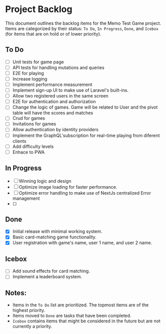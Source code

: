 # Project Backlog

This document outlines the backlog items for the Memo Test Game project. Items are categorized by their status: `To Do`, `In Progress`, `Done`, and `Icebox` (for items that are on hold or of lower priority).

## To Do

- [ ] Unit tests for game page
- [ ] API tests for handling mutations and queries
- [ ] E2E for playing
- [ ] Increase logging
- [ ] Implement performance measurement
- [ ] Implement sign-up UI to make use of Laravel's built-ins.
- [ ] Allow two registered users in the same screen
- [ ] E2E for authentication and authorization
- [ ] Change the logic of games. Game will be related to User and the pivot table will have the scores and matches
- [ ] Crud for games
- [ ] Invitations for games
- [ ] Allow authentication by identity providers
- [ ] Implement the GraphQL'subscription for real-time playing from diferent clients
- [ ] Add difficulty levels
- [ ] Enhace to PWA

## In Progress

- [ ] Winning logic and design
- [ ] Optimize image loading for faster performance.
- [ ] Optimize error handling to make use of NextJs centralized Error management
- [ ] 

## Done

- [x] Initial release with minimal working system.
- [x] Basic card-matching game functionality.
- [x] User registration with game's name, user 1 name, and user 2 name.

## Icebox

- [ ] Add sound effects for card matching.
- [ ] Implement a leaderboard system.

## Notes:

- Items in the `To Do` list are prioritized. The topmost items are of the highest priority.
- Items moved to `Done` are tasks that have been completed.
- `Icebox` contains items that might be considered in the future but are not currently a priority.

